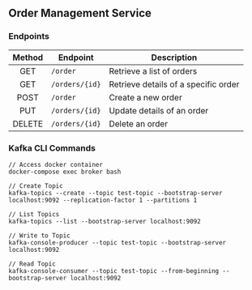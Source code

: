 ## Order Management Service

### Endpoints

| Method | Endpoint       | Description                          |
| :----: | -------------- | ------------------------------------ |
|  GET   | `/order`       | Retrieve a list of orders            |
|  GET   | `/orders/{id}` | Retrieve details of a specific order |
|  POST  | `/order`       | Create a new order                   |
|  PUT   | `/orders/{id}` | Update details of an order           |
| DELETE | `/orders/{id}` | Delete an order                      |

### Kafka CLI Commands

```
// Access docker container
docker-compose exec broker bash

// Create Topic
kafka-topics --create --topic test-topic --bootstrap-server localhost:9092 --replication-factor 1 --partitions 1

// List Topics
kafka-topics --list --bootstrap-server localhost:9092

// Write to Topic
kafka-console-producer --topic test-topic --bootstrap-server localhost:9092

// Read Topic
kafka-console-consumer --topic test-topic --from-beginning --bootstrap-server localhost:9092
```
